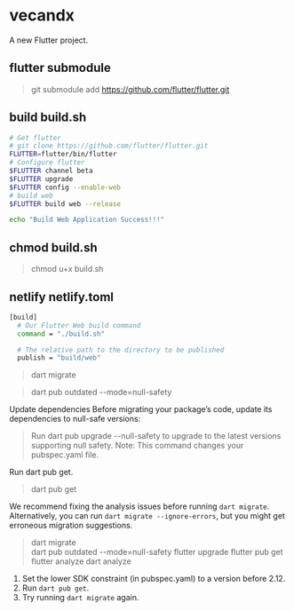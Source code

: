# vecandx

A new Flutter project.

## flutter submodule
> git submodule add https://github.com/flutter/flutter.git

## build  build.sh
```bash
# Get flutter
# git clone https://github.com/flutter/flutter.git
FLUTTER=flutter/bin/flutter
# Configure flutter
$FLUTTER channel beta
$FLUTTER upgrade
$FLUTTER config --enable-web
# build web
$FLUTTER build web --release

echo "Build Web Application Success!!!"
```
## chmod  build.sh
> chmod u+x build.sh

## netlify  netlify.toml

```bash
[build]
  # Our Flutter Web build command
  command = "./build.sh"

  # The relative path to the directory to be published
  publish = "build/web"

```


> dart migrate

> dart pub outdated --mode=null-safety


Update dependencies
Before migrating your package’s code, update its dependencies to null-safe versions:

> Run dart pub upgrade --null-safety 
to upgrade to the latest versions supporting null safety. Note: This command changes your pubspec.yaml file.

Run dart pub get.
> dart pub get

We recommend fixing the analysis issues before running `dart migrate`.
Alternatively, you can run `dart migrate --ignore-errors`, but you might
get erroneous migration suggestions.


> dart migrate   
> dart pub outdated --mode=null-safety
> flutter upgrade
> flutter pub get
> flutter analyze
> dart analyze


1. Set the lower SDK constraint (in pubspec.yaml) to a version before 2.12.
2. Run `dart pub get`.
3. Try running `dart migrate` again.